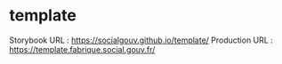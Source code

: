 # template

Storybook URL : <https://socialgouv.github.io/template/>
Production URL : <https://template.fabrique.social.gouv.fr/>
